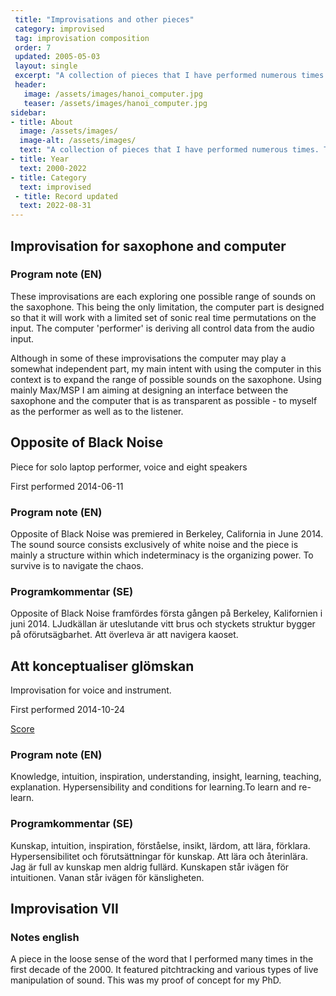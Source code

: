 ```yaml
---
 title: "Improvisations and other pieces"
 category: improvised
 tag: improvisation composition 
 order: 7
 updated: 2005-05-03
 layout: single
 excerpt: "A collection of pieces that I have performed numerous times. These are all more or less works in progress."
 header: 
   image: /assets/images/hanoi_computer.jpg
   teaser: /assets/images/hanoi_computer.jpg
sidebar:
- title: About
  image: /assets/images/
  image-alt: /assets/images/
  text: "A collection of pieces that I have performed numerous times. These are all more or less works in progress."
- title: Year
  text: 2000-2022
- title: Category
  text: improvised
 - title: Record updated
  text: 2022-08-31
---
```


## Improvisation for saxophone and computer
### Program note (EN)
These improvisations are each exploring one possible range of sounds on the saxophone. This being the only limitation, the computer part is designed so that it will work with a limited set of sonic real time permutations on the input. The computer 'performer' is deriving all control data from the audio input.

Although in some of these improvisations the computer may play a somewhat independent part, my main intent with using the computer in this context is to expand the range of possible sounds on the saxophone. Using mainly Max/MSP I am aiming at designing an interface between the saxophone and the computer that is as transparent as possible - to myself as the performer as well as to the listener.

## Opposite of Black Noise
Piece for solo laptop performer, voice and eight speakers

First performed 2014-06-11

### Program note (EN)
Opposite of Black Noise was premiered in Berkeley, California in June 2014. The sound source consists exclusively of white noise and the piece is mainly a structure within which indeterminacy is the organizing power. To survive is to navigate the chaos.

### Programkommentar (SE)
Opposite of Black Noise framfördes första gången på Berkeley, Kalifornien i juni 2014. LJudkällan är uteslutande vitt brus och styckets struktur bygger på oförutsägbarhet. Att överleva är att navigera kaoset.


## Att konceptualiser glömskan
Improvisation for voice and instrument.

First performed 2014-10-24

[Score](/assets/media/scores/konceptualisera-glomskan.pdf)
### Program note (EN)
Knowledge, intuition, inspiration, understanding, insight, learning, teaching, explanation. Hypersensibility and conditions for learning.To learn and re-learn. 

### Programkommentar (SE)
Kunskap, intuition, inspiration, förståelse, insikt, lärdom, att lära, förklara. Hypersensibilitet och förutsättningar för kunskap. Att lära och återinlära. Jag är full av kunskap men aldrig fullärd. Kunskapen står ivägen för intuitionen. Vanan står ivägen för känsligheten. 

## Improvisation VII
### Notes english
A piece in the loose sense of the word that I performed many times in the first decade of the 2000. It featured pitchtracking and various types of live manipulation of sound. This was my proof of concept for my PhD.


